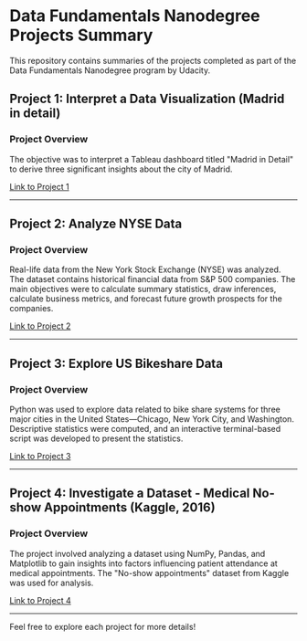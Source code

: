 # Data Fundamentals Nanodegree Projects Summary

This repository contains summaries of the projects completed as part of the Data Fundamentals Nanodegree program by Udacity.

## Project 1: Interpret a Data Visualization (Madrid in detail)

### Project Overview

The objective was to interpret a Tableau dashboard titled "Madrid in Detail" to derive three significant insights about the city of Madrid.

[Link to Project 1](https://github.com/Shahad-Busaidi/Udacity-Data-Fundamental-Nanodegree/tree/main/Project%201)

---

## Project 2: Analyze NYSE Data

### Project Overview

Real-life data from the New York Stock Exchange (NYSE) was analyzed. The dataset contains historical financial data from S&P 500 companies. The main objectives were to calculate summary statistics, draw inferences, calculate business metrics, and forecast future growth prospects for the companies.

[Link to Project 2](https://github.com/Shahad-Busaidi/Udacity-Data-Fundamental-Nanodegree/tree/main/Project%202)

---

## Project 3: Explore US Bikeshare Data

### Project Overview

Python was used to explore data related to bike share systems for three major cities in the United States—Chicago, New York City, and Washington. Descriptive statistics were computed, and an interactive terminal-based script was developed to present the statistics.

[Link to Project 3](https://github.com/Shahad-Busaidi/Udacity-Data-Fundamental-Nanodegree/tree/main/Project%203)

---

## Project 4: Investigate a Dataset - Medical No-show Appointments (Kaggle, 2016)

### Project Overview

The project involved analyzing a dataset using NumPy, Pandas, and Matplotlib to gain insights into factors influencing patient attendance at medical appointments. The "No-show appointments" dataset from Kaggle was used for analysis.

[Link to Project 4](https://github.com/Shahad-Busaidi/Udacity-Data-Fundamental-Nanodegree/tree/main/Project%204)

---

Feel free to explore each project for more details!
